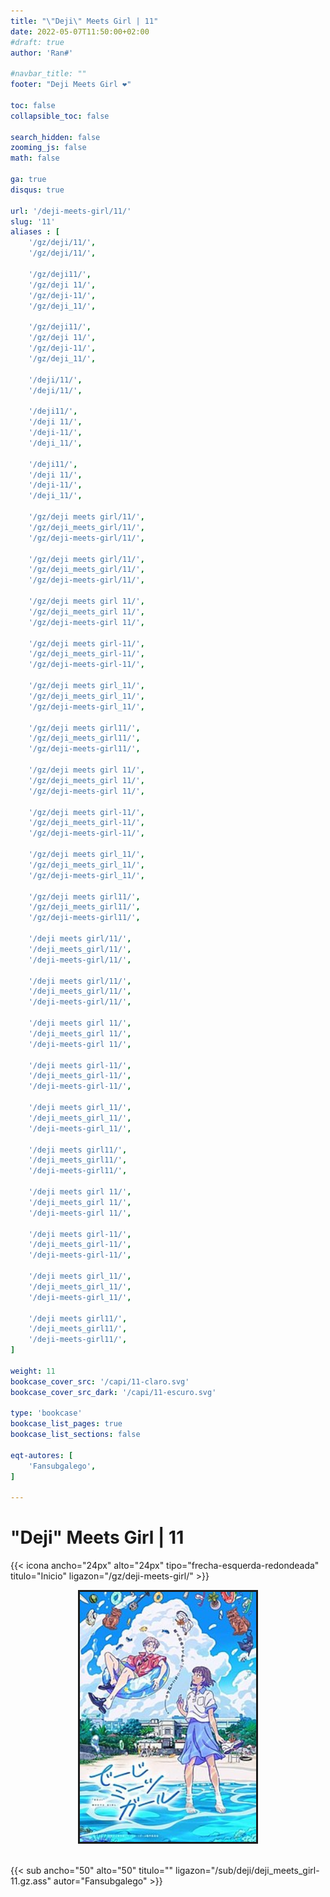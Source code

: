 ```yaml
---
title: "\"Deji\" Meets Girl | 11"
date: 2022-05-07T11:50:00+02:00
#draft: true
author: 'Ran#'

#navbar_title: ""
footer: "Deji Meets Girl ❤️"

toc: false
collapsible_toc: false

search_hidden: false
zooming_js: false
math: false

ga: true
disqus: true

url: '/deji-meets-girl/11/'
slug: '11'
aliases : [
    '/gz/deji/11/',
    '/gz/deji/11/',

    '/gz/deji11/',
    '/gz/deji 11/',
    '/gz/deji-11/',
    '/gz/deji_11/',

    '/gz/deji11/',
    '/gz/deji 11/',
    '/gz/deji-11/',
    '/gz/deji_11/',

    '/deji/11/',
    '/deji/11/',

    '/deji11/',
    '/deji 11/',
    '/deji-11/',
    '/deji_11/',

    '/deji11/',
    '/deji 11/',
    '/deji-11/',
    '/deji_11/',

    '/gz/deji meets girl/11/',
    '/gz/deji_meets_girl/11/',
    '/gz/deji-meets-girl/11/',

    '/gz/deji meets girl/11/',
    '/gz/deji_meets_girl/11/',
    '/gz/deji-meets-girl/11/',

    '/gz/deji meets girl 11/',
    '/gz/deji_meets_girl 11/',
    '/gz/deji-meets-girl 11/',

    '/gz/deji meets girl-11/',
    '/gz/deji_meets_girl-11/',
    '/gz/deji-meets-girl-11/',

    '/gz/deji meets girl_11/',
    '/gz/deji_meets_girl_11/',
    '/gz/deji-meets-girl_11/',

    '/gz/deji meets girl11/',
    '/gz/deji_meets_girl11/',
    '/gz/deji-meets-girl11/',

    '/gz/deji meets girl 11/',
    '/gz/deji_meets_girl 11/',
    '/gz/deji-meets-girl 11/',

    '/gz/deji meets girl-11/',
    '/gz/deji_meets_girl-11/',
    '/gz/deji-meets-girl-11/',

    '/gz/deji meets girl_11/',
    '/gz/deji_meets_girl_11/',
    '/gz/deji-meets-girl_11/',

    '/gz/deji meets girl11/',
    '/gz/deji_meets_girl11/',
    '/gz/deji-meets-girl11/',

    '/deji meets girl/11/',
    '/deji_meets_girl/11/',
    '/deji-meets-girl/11/',

    '/deji meets girl/11/',
    '/deji_meets_girl/11/',
    '/deji-meets-girl/11/',

    '/deji meets girl 11/',
    '/deji_meets_girl 11/',
    '/deji-meets-girl 11/',

    '/deji meets girl-11/',
    '/deji_meets_girl-11/',
    '/deji-meets-girl-11/',

    '/deji meets girl_11/',
    '/deji_meets_girl_11/',
    '/deji-meets-girl_11/',

    '/deji meets girl11/',
    '/deji_meets_girl11/',
    '/deji-meets-girl11/',

    '/deji meets girl 11/',
    '/deji_meets_girl 11/',
    '/deji-meets-girl 11/',

    '/deji meets girl-11/',
    '/deji_meets_girl-11/',
    '/deji-meets-girl-11/',

    '/deji meets girl_11/',
    '/deji_meets_girl_11/',
    '/deji-meets-girl_11/',

    '/deji meets girl11/',
    '/deji_meets_girl11/',
    '/deji-meets-girl11/',
]

weight: 11
bookcase_cover_src: '/capi/11-claro.svg'
bookcase_cover_src_dark: '/capi/11-escuro.svg'

type: 'bookcase'
bookcase_list_pages: true
bookcase_list_sections: false

eqt-autores: [
    'Fansubgalego',
]

---
```


# "Deji" Meets Girl | 11

{{< icona ancho="24px" alto="24px" tipo="frecha-esquerda-redondeada" titulo="Inicio" ligazon="/gz/deji-meets-girl/" >}}

<div style="text-align: center">
    <img style="border: 3px solid currentColor" height=400 title="deji meets girl" alt="deji meets girl" src="/portada/deji_meets_girl.jpg">
</div>

<br>

{{< sub ancho="50" alto="50" titulo="" ligazon="/sub/deji/deji_meets_girl-11.gz.ass" autor="Fansubgalego" >}}
